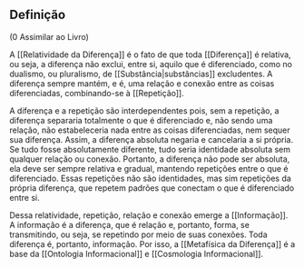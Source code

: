 ## Definição

 (0 Assimilar ao Livro)

A [[Relatividade da Diferença]] é o fato de que toda [[Diferença]] é relativa, ou seja, a diferença não exclui, entre si, aquilo que é diferenciado, como no dualismo, ou pluralismo, de [[Substância|substâncias]] excludentes. A diferença sempre mantém, e é, uma relação e conexão entre as coisas diferenciadas, combinando-se à [[Repetição]].

A diferença e a repetição são interdependentes pois, sem a repetição, a diferença separaria totalmente o que é diferenciado e, não sendo uma relação, não estabeleceria nada entre as coisas diferenciadas, nem sequer sua diferença. Assim, a diferença absoluta negaria e cancelaria a si própria. Se tudo fosse absolutamente diferente, tudo seria identidade absoluta sem qualquer relação ou conexão. Portanto, a diferença não pode ser absoluta, ela deve ser sempre relativa e gradual, mantendo repetições entre o que é diferenciado. Essas repetições não são identidades, mas sim repetições da própria diferença, que repetem padrões que conectam o que é diferenciado entre si.

Dessa relatividade, repetição, relação e conexão emerge a [[Informação]]. A informação é a diferença, que é relação e, portanto, forma, se transmitindo, ou seja, se repetindo por meio de suas conexões. Toda diferença é, portanto, informação. Por isso, a [[Metafísica da Diferença]] é a base da [[Ontologia Informacional]] e [[Cosmologia Informacional]].